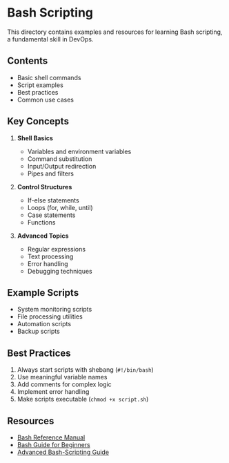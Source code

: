 # Bash Scripting

This directory contains examples and resources for learning Bash scripting, a fundamental skill in DevOps.

## Contents

- Basic shell commands
- Script examples
- Best practices
- Common use cases

## Key Concepts

1. **Shell Basics**
   - Variables and environment variables
   - Command substitution
   - Input/Output redirection
   - Pipes and filters

2. **Control Structures**
   - If-else statements
   - Loops (for, while, until)
   - Case statements
   - Functions

3. **Advanced Topics**
   - Regular expressions
   - Text processing
   - Error handling
   - Debugging techniques

## Example Scripts

- System monitoring scripts
- File processing utilities
- Automation scripts
- Backup scripts

## Best Practices

1. Always start scripts with shebang (`#!/bin/bash`)
2. Use meaningful variable names
3. Add comments for complex logic
4. Implement error handling
5. Make scripts executable (`chmod +x script.sh`)

## Resources

- [Bash Reference Manual](https://www.gnu.org/software/bash/manual/bash.html)
- [Bash Guide for Beginners](https://tldp.org/LDP/Bash-Beginners-Guide/html/)
- [Advanced Bash-Scripting Guide](https://tldp.org/LDP/abs/html/) 